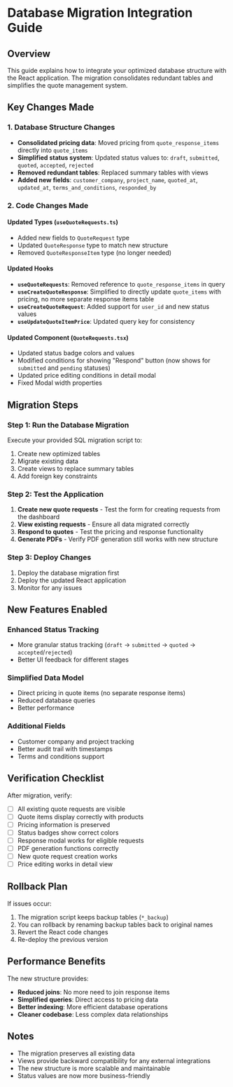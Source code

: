 # Database Migration Integration Guide

## Overview
This guide explains how to integrate your optimized database structure with the React application. The migration consolidates redundant tables and simplifies the quote management system.

## Key Changes Made

### 1. Database Structure Changes
- **Consolidated pricing data**: Moved pricing from `quote_response_items` directly into `quote_items`
- **Simplified status system**: Updated status values to: `draft`, `submitted`, `quoted`, `accepted`, `rejected`
- **Removed redundant tables**: Replaced summary tables with views
- **Added new fields**: `customer_company`, `project_name`, `quoted_at`, `updated_at`, `terms_and_conditions`, `responded_by`

### 2. Code Changes Made

#### Updated Types (`useQuoteRequests.ts`)
- Added new fields to `QuoteRequest` type
- Updated `QuoteResponse` type to match new structure
- Removed `QuoteResponseItem` type (no longer needed)

#### Updated Hooks
- **`useQuoteRequests`**: Removed reference to `quote_response_items` in query
- **`useCreateQuoteResponse`**: Simplified to directly update `quote_items` with pricing, no more separate response items table
- **`useCreateQuoteRequest`**: Added support for `user_id` and new status values
- **`useUpdateQuoteItemPrice`**: Updated query key for consistency

#### Updated Component (`QuoteRequests.tsx`)
- Updated status badge colors and values
- Modified conditions for showing "Respond" button (now shows for `submitted` and `pending` statuses)
- Updated price editing conditions in detail modal
- Fixed Modal width properties

## Migration Steps

### Step 1: Run the Database Migration
Execute your provided SQL migration script to:
1. Create new optimized tables
2. Migrate existing data
3. Create views to replace summary tables
4. Add foreign key constraints

### Step 2: Test the Application
1. **Create new quote requests** - Test the form for creating requests from the dashboard
2. **View existing requests** - Ensure all data migrated correctly
3. **Respond to quotes** - Test the pricing and response functionality
4. **Generate PDFs** - Verify PDF generation still works with new structure

### Step 3: Deploy Changes
1. Deploy the database migration first
2. Deploy the updated React application
3. Monitor for any issues

## New Features Enabled

### Enhanced Status Tracking
- More granular status tracking (`draft` → `submitted` → `quoted` → `accepted`/`rejected`)
- Better UI feedback for different stages

### Simplified Data Model
- Direct pricing in quote items (no separate response items)
- Reduced database queries
- Better performance

### Additional Fields
- Customer company and project tracking
- Better audit trail with timestamps
- Terms and conditions support

## Verification Checklist

After migration, verify:
- [ ] All existing quote requests are visible
- [ ] Quote items display correctly with products
- [ ] Pricing information is preserved
- [ ] Status badges show correct colors
- [ ] Response modal works for eligible requests
- [ ] PDF generation functions correctly
- [ ] New quote request creation works
- [ ] Price editing works in detail view

## Rollback Plan

If issues occur:
1. The migration script keeps backup tables (`*_backup`)
2. You can rollback by renaming backup tables back to original names
3. Revert the React code changes
4. Re-deploy the previous version

## Performance Benefits

The new structure provides:
- **Reduced joins**: No more need to join response items
- **Simplified queries**: Direct access to pricing data
- **Better indexing**: More efficient database operations
- **Cleaner codebase**: Less complex data relationships

## Notes

- The migration preserves all existing data
- Views provide backward compatibility for any external integrations
- The new structure is more scalable and maintainable
- Status values are now more business-friendly
